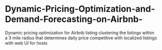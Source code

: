 # Dynamic-Pricing-Optimization-and-Demand-Forecasting-on-Airbnb-
Dynamic pricing optimization for Airbnb listing clustering the listings within a 3 mile radius that determines daily price competitive with localized listings with web UI for hosts
